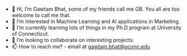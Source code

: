 - 👋 Hi, I’m Gawtam Bhat, some of my friends call me GB. You all are too welcome to call me that.
- 👀 I’m interested in Machine Learning and AI applications in Marketing.
- 🌱 I’m currently learning lots of things in my Ph.D program at University of Connecticut.
- 💞️ I’m looking to collaborate on interesting projects.
- 📫 How to reach me? - email at gawtam.bhat@uconn.edu

<!---
infinitebhat/infinitebhat is a ✨ special ✨ repository because its `README.md` (this file) appears on your GitHub profile.
You can click the Preview link to take a look at your changes.
--->
